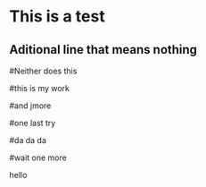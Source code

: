 # This is a test

## Aditional line that means nothing

#Neither does this

#this is my work    

#and jmore

#one last try

#da da da

#wait one more

hello



